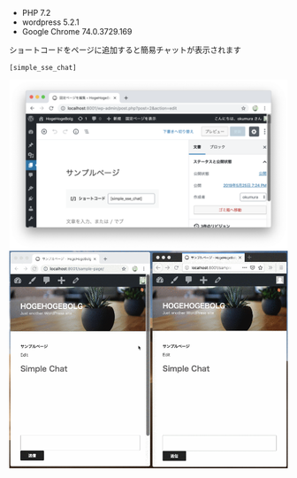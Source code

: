 - PHP 7.2
- wordpress 5.2.1
- Google Chrome 74.0.3729.169


ショートコードをページに追加すると簡易チャットが表示されます

```
[simple_sse_chat]
```

![add short code](./sample_post.png)
![Simple Chat](./sample_chat.gif)
